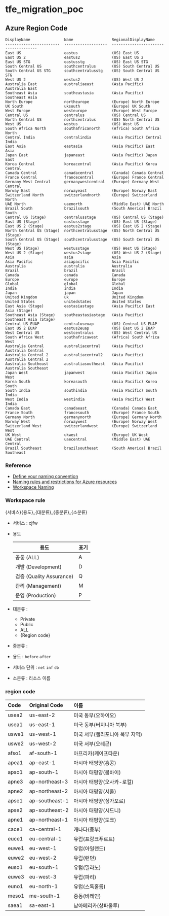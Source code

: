 # tfe_migration_poc


## Azure Region Code
```
DisplayName               Name                 RegionalDisplayName
------------------------  -------------------  -------------------------------------
East US                   eastus               (US) East US
East US 2                 eastus2              (US) East US 2
East US STG               eastusstg            (US) East US STG
South Central US          southcentralus       (US) South Central US
South Central US STG      southcentralusstg    (US) South Central US STG
West US 2                 westus2              (US) West US 2
Australia East            australiaeast        (Asia Pacific) Australia East
Southeast Asia            southeastasia        (Asia Pacific) Southeast Asia
North Europe              northeurope          (Europe) North Europe
UK South                  uksouth              (Europe) UK South
West Europe               westeurope           (Europe) West Europe
Central US                centralus            (US) Central US
North Central US          northcentralus       (US) North Central US
West US                   westus               (US) West US
South Africa North        southafricanorth     (Africa) South Africa North
Central India             centralindia         (Asia Pacific) Central India
East Asia                 eastasia             (Asia Pacific) East Asia
Japan East                japaneast            (Asia Pacific) Japan East
Korea Central             koreacentral         (Asia Pacific) Korea Central
Canada Central            canadacentral        (Canada) Canada Central
France Central            francecentral        (Europe) France Central
Germany West Central      germanywestcentral   (Europe) Germany West Central
Norway East               norwayeast           (Europe) Norway East
Switzerland North         switzerlandnorth     (Europe) Switzerland North
UAE North                 uaenorth             (Middle East) UAE North
Brazil South              brazilsouth          (South America) Brazil South
Central US (Stage)        centralusstage       (US) Central US (Stage)
East US (Stage)           eastusstage          (US) East US (Stage)
East US 2 (Stage)         eastus2stage         (US) East US 2 (Stage)
North Central US (Stage)  northcentralusstage  (US) North Central US (Stage)
South Central US (Stage)  southcentralusstage  (US) South Central US (Stage)
West US (Stage)           westusstage          (US) West US (Stage)
West US 2 (Stage)         westus2stage         (US) West US 2 (Stage)
Asia                      asia                 Asia
Asia Pacific              asiapacific          Asia Pacific
Australia                 australia            Australia
Brazil                    brazil               Brazil
Canada                    canada               Canada
Europe                    europe               Europe
Global                    global               Global
India                     india                India
Japan                     japan                Japan
United Kingdom            uk                   United Kingdom
United States             unitedstates         United States
East Asia (Stage)         eastasiastage        (Asia Pacific) East Asia (Stage)
Southeast Asia (Stage)    southeastasiastage   (Asia Pacific) Southeast Asia (Stage)
Central US EUAP           centraluseuap        (US) Central US EUAP
East US 2 EUAP            eastus2euap          (US) East US 2 EUAP
West Central US           westcentralus        (US) West Central US
South Africa West         southafricawest      (Africa) South Africa West
Australia Central         australiacentral     (Asia Pacific) Australia Central
Australia Central 2       australiacentral2    (Asia Pacific) Australia Central 2
Australia Southeast       australiasoutheast   (Asia Pacific) Australia Southeast
Japan West                japanwest            (Asia Pacific) Japan West
Korea South               koreasouth           (Asia Pacific) Korea South
South India               southindia           (Asia Pacific) South India
West India                westindia            (Asia Pacific) West India
Canada East               canadaeast           (Canada) Canada East
France South              francesouth          (Europe) France South
Germany North             germanynorth         (Europe) Germany North
Norway West               norwaywest           (Europe) Norway West
Switzerland West          switzerlandwest      (Europe) Switzerland West
UK West                   ukwest               (Europe) UK West
UAE Central               uaecentral           (Middle East) UAE Central
Brazil Southeast          brazilsoutheast      (South America) Brazil Southeast
```



### Reference
- [Define your naming convention](https://docs.microsoft.com/en-us/azure/cloud-adoption-framework/ready/azure-best-practices/resource-naming)
- [Naming rules and restrictions for Azure resources](https://docs.microsoft.com/en-gb/azure/azure-resource-manager/management/resource-name-rules)
- [Workspace Naming](https://www.terraform.io/docs/cloud/workspaces/naming.html)


### Workspace rule

{서비스}{용도}\_{대분류}\_{중분류}\_{소분류}

- 서비스 : cjfw

- 용도

  | 용도                     | 표기  |
  | ----------------------- | ---- |
  | 공통 (ALL)               | A    |
  | 개발 (Development)       | D    |
  | 검증 (Quality Assurance) | Q    |
  | 관리 (Management)        | M    |
  | 운영 (Production)        | P    |

- 대분류 :

  - Private
  - Public
  - ALL
  - {Region code}

-  중분류 :

  - 용도 : `before` `after`
  - 서비스 단위 : `net` `inf` `db`

- 소분류 :  리소스 이름



### region code

| Code  | Original Code    | 이름                            |
| :---- | :--------------- | :------------------------------ |
| usea2 | us-east-2      | 미국 동부(오하이오)             |
| usea1 | us-east-1      | 미국 동부(버지니아 북부)        |
| uswe1 | us-west-1      | 미국 서부(캘리포니아 북부 지역) |
| uswe2 | us-west-2      | 미국 서부(오레곤)               |
| afso1 | af-south-1     | 아프리카(케이프타운)            |
| apea1 | ap-east-1      | 아시아 태평양(홍콩)             |
| apso1 | ap-south-1     | 아시아 태평양(뭄바이)           |
| apne3 | ap-northeast-3 | 아시아 태평양(오사카-로컬)      |
| apne2 | ap-northeast-2 | 아시아 태평양(서울)             |
| apse1 | ap-southeast-1 | 아시아 태평양(싱가포르)         |
| apse2 | ap-southeast-2 | 아시아 태평양(시드니)           |
| apne1 | ap-northeast-1 | 아시아 태평양(도쿄)             |
| cace1 | ca-central-1   | 캐나다(중부)                    |
| euce1 | eu-central-1   | 유럽(프랑크푸르트)              |
| euwe1 | eu-west-1      | 유럽(아일랜드)                  |
| euwe2 | eu-west-2      | 유럽(런던)                      |
| euso1 | eu-south-1     | 유럽(밀라노)                    |
| euwe3 | eu-west-3      | 유럽(파리)                      |
| euno1 | eu-north-1     | 유럽(스톡홀름)                  |
| meso1 | me-south-1     | 중동(바레인)                    |
| saea1 | sa-east-1      | 남아메리카(상파울루)            |
